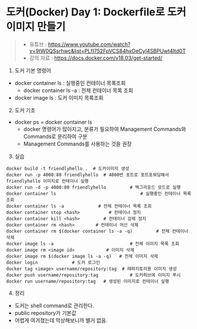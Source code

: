 도커(Docker) Day 1: Dockerfile로 도커 이미지 만들기
===================================

> * 유튜브 : https://www.youtube.com/watch?v=9tW0QSsrhwc&list=PLfI752FpVCS84hxOeCyI4SBPUwt4Itd0T
> * 강의 자료 : https://docs.docker.com/v18.03/get-started/

1. 도커 기본 명령어
  * docker container ls : 실행중인 컨테이너 목록조회
    * docker container ls -a : 전체 컨테이너 목록 조회
  * docker image ls : 도커 이미지 목록조회

2. 도커 기초
  * docker ps = docker container ls
    * docker 명령어가 많아지고, 분류가 필요하여 Management Commands와 Commands로 분리하여 구분
    * Management Commands를 사용하는 것을 권장

3. 실습
  ```
docker build -t friendlyhello .  # 도커이미지 생성
docker run -p 4000:80 friendlyhello  # 4000번 포트로 포트포워딩해서 friendlyhello 이미지로 컨테이너 실행
docker run -d -p 4000:80 friendlyhello         # 백그라운드 모드로 실행
docker container ls                                # 실행중인 컨테이너 목록 조회
docker container ls -a             # 전체 컨테이너 목록 조회
docker container stop <hash>           # 컨테이너 정지
docker container kill <hash>         # 컨테이너 강제 정지
docker container rm <hash>        # 컨테이너 머신 삭제
docker container rm $(docker container ls -a -q)         # 전체 컨테이너 삭제
docker image ls -a                             # 전체 이미지 목록 조회
docker image rm <image id>            # 이미지 삭제
docker image rm $(docker image ls -a -q)   # 전체 이미지 삭제
docker login             # 도커 로그인
docker tag <image> username/repository:tag  # 레파지토리용 이미지 생성
docker push username/repository:tag            # 도커허브에 이미지 푸시
docker run username/repository:tag   # 생성된 이미지로 컨테이너 실행
  ```
4. 정리
  * 도커는 shell command로 관리한다.
  * public repository가 기본값
  * 어렵게 여겨졌는데 막상해보니까 별거 없음.  
